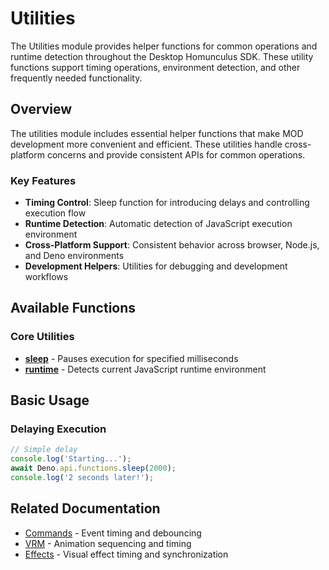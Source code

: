 # Utilities

The Utilities module provides helper functions for common operations and runtime detection throughout the Desktop
Homunculus SDK. These utility functions support timing operations, environment detection, and other frequently needed
functionality.

## Overview

The utilities module includes essential helper functions that make MOD development more convenient and efficient. These
utilities handle cross-platform concerns and provide consistent APIs for common operations.

### Key Features

- **Timing Control**: Sleep function for introducing delays and controlling execution flow
- **Runtime Detection**: Automatic detection of JavaScript execution environment
- **Cross-Platform Support**: Consistent behavior across browser, Node.js, and Deno environments
- **Development Helpers**: Utilities for debugging and development workflows

## Available Functions

### Core Utilities

- **[sleep](./sleep.md)** - Pauses execution for specified milliseconds
- **[runtime](./runtime.md)** - Detects current JavaScript runtime environment

## Basic Usage

### Delaying Execution

```typescript
// Simple delay
console.log('Starting...');
await Deno.api.functions.sleep(2000);
console.log('2 seconds later!');
```

## Related Documentation

- [Commands](../commands/index.md) - Event timing and debouncing
- [VRM](../vrm/index.md) - Animation sequencing and timing
- [Effects](../effects/index.md) - Visual effect timing and synchronization